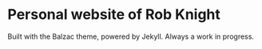 # Personal website of Rob Knight

Built with the Balzac theme, powered by Jekyll. Always a work in progress.

